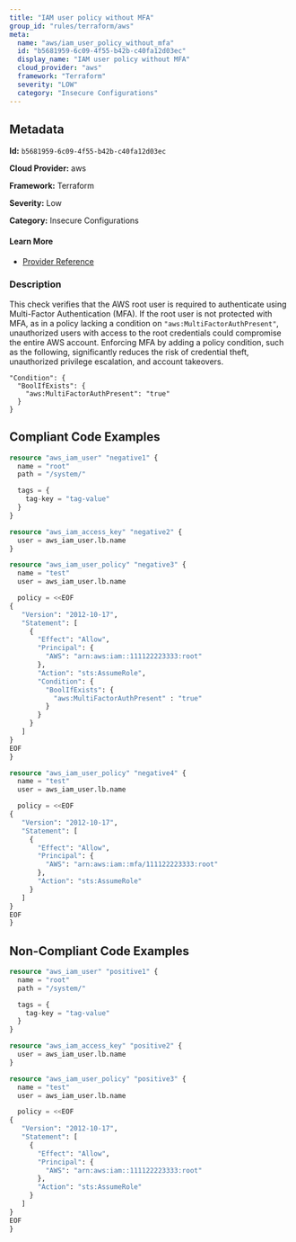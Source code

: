 ```yaml
---
title: "IAM user policy without MFA"
group_id: "rules/terraform/aws"
meta:
  name: "aws/iam_user_policy_without_mfa"
  id: "b5681959-6c09-4f55-b42b-c40fa12d03ec"
  display_name: "IAM user policy without MFA"
  cloud_provider: "aws"
  framework: "Terraform"
  severity: "LOW"
  category: "Insecure Configurations"
---
```

## Metadata

**Id:** `b5681959-6c09-4f55-b42b-c40fa12d03ec`

**Cloud Provider:** aws

**Framework:** Terraform

**Severity:** Low

**Category:** Insecure Configurations

#### Learn More

 - [Provider Reference](https://docs.aws.amazon.com/IAM/latest/UserGuide/id_credentials_mfa_configure-api-require.html)

### Description

 This check verifies that the AWS root user is required to authenticate using Multi-Factor Authentication (MFA). If the root user is not protected with MFA, as in a policy lacking a condition on `"aws:MultiFactorAuthPresent"`, unauthorized users with access to the root credentials could compromise the entire AWS account. Enforcing MFA by adding a policy condition, such as the following, significantly reduces the risk of credential theft, unauthorized privilege escalation, and account takeovers.

```
"Condition": {
  "BoolIfExists": {
    "aws:MultiFactorAuthPresent": "true"
  }
}
```




## Compliant Code Examples
```terraform
resource "aws_iam_user" "negative1" {
  name = "root"
  path = "/system/"

  tags = {
    tag-key = "tag-value"
  }
}

resource "aws_iam_access_key" "negative2" {
  user = aws_iam_user.lb.name
}

resource "aws_iam_user_policy" "negative3" {
  name = "test"
  user = aws_iam_user.lb.name

  policy = <<EOF
{
   "Version": "2012-10-17",
   "Statement": [
     {
       "Effect": "Allow",
       "Principal": {
         "AWS": "arn:aws:iam::111122223333:root"
       },
       "Action": "sts:AssumeRole",
       "Condition": {
         "BoolIfExists": {
           "aws:MultiFactorAuthPresent" : "true"
         }
       }
     }
   ]
}
EOF
}

resource "aws_iam_user_policy" "negative4" {
  name = "test"
  user = aws_iam_user.lb.name

  policy = <<EOF
{
   "Version": "2012-10-17",
   "Statement": [
     {
       "Effect": "Allow",
       "Principal": {
         "AWS": "arn:aws:iam::mfa/111122223333:root"
       },
       "Action": "sts:AssumeRole"
     }
   ]
}
EOF
}
```
## Non-Compliant Code Examples
```terraform
resource "aws_iam_user" "positive1" {
  name = "root"
  path = "/system/"

  tags = {
    tag-key = "tag-value"
  }
}

resource "aws_iam_access_key" "positive2" {
  user = aws_iam_user.lb.name
}

resource "aws_iam_user_policy" "positive3" {
  name = "test"
  user = aws_iam_user.lb.name

  policy = <<EOF
{
   "Version": "2012-10-17",
   "Statement": [
     {
       "Effect": "Allow",
       "Principal": {
         "AWS": "arn:aws:iam::111122223333:root"
       },
       "Action": "sts:AssumeRole"
     }
   ]
}
EOF
}
```